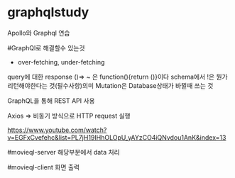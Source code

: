 # graphqlstudy

Apollo와 Graphql 연습

#GraphQl로 해결할수 있는것
- over-fetching, under-fetching

query에 대한 response
()=> ~  은 function(){return ()}이다
schema에서 !은 뭔가 리턴해야한다는 것(필수사항)의미
Mutation은 Database상태가 바뀔때 쓰는 것

GraphQL을 통해 REST API 사용

Axios => 비동기 방식으로 HTTP request 실행

https://www.youtube.com/watch?v=EGFxCvefehc&list=PL7jH19IHhOLOpU_yAYzCO4iQNvdou1AnK&index=13

#movieql-server 
해당부분에서 data 처리

#movieql-client
화면 출력